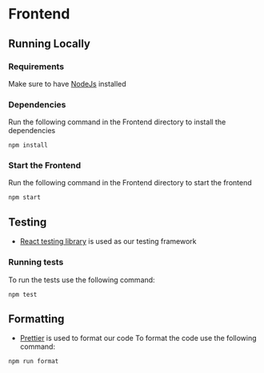 # Frontend

## Running Locally

### Requirements
Make sure to have [NodeJs](https://nodejs.org/en/) installed

### Dependencies
Run the following command in the Frontend directory to install the dependencies
```
npm install
```

### Start the Frontend
Run the following command in the Frontend directory to start the frontend
```
npm start
```

## Testing
- [React testing library](https://testing-library.com/docs/react-testing-library/intro/) is used as our testing framework

### Running tests
To run the tests use the following command:
```
npm test
```

## Formatting
- [Prettier](https://prettier.io/) is used to format our code
To format the code use the following command:
```
npm run format
```